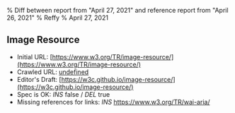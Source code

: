 % Diff between report from "April 27, 2021" and reference report from "April 26, 2021"
% Reffy
% April 27, 2021

## Image Resource

- Initial URL: [https://www.w3.org/TR/image-resource/](https://www.w3.org/TR/image-resource/)
- Crawled URL: [undefined](undefined)
- Editor's Draft: [https://w3c.github.io/image-resource/](https://w3c.github.io/image-resource/)
- Spec is OK: *INS* false / *DEL* true
- Missing references for links: *INS* https://www.w3.org/TR/wai-aria/


